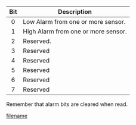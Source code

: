 

| Bit | Description       |
| :---: | ----------------- |
| 0 | Low Alarm from one or more sensor. |
| 1 | High Alarm from one or more sensor. |
| 2 | Reserved. |
| 3 | Reserved |
| 4 | Reserved |
| 5 | Reserved |
| 6 | Reserved  |
| 7 | Reserved  |

Remember that alarm bits are cleared when read. 

  
[filename](./bottom-copyright.md ':include')
